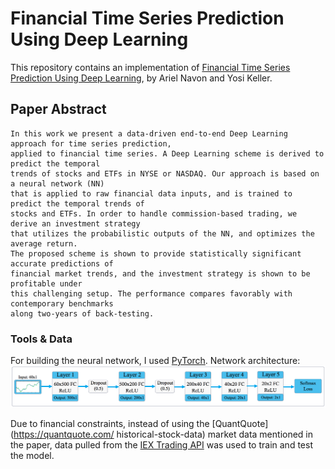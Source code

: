 # Financial Time Series Prediction Using Deep Learning

This repository contains an implementation of [Financial Time Series Prediction Using Deep Learning](https://arxiv.org/abs/1711.04174), by Ariel Navon and Yosi Keller.

## Paper Abstract
```
In this work we present a data-driven end-to-end Deep Learning approach for time series prediction,
applied to financial time series. A Deep Learning scheme is derived to predict the temporal
trends of stocks and ETFs in NYSE or NASDAQ. Our approach is based on a neural network (NN)
that is applied to raw financial data inputs, and is trained to predict the temporal trends of 
stocks and ETFs. In order to handle commission-based trading, we derive an investment strategy 
that utilizes the probabilistic outputs of the NN, and optimizes the average return. 
The proposed scheme is shown to provide statistically significant accurate predictions of 
financial market trends, and the investment strategy is shown to be profitable under 
this challenging setup. The performance compares favorably with contemporary benchmarks 
along two-years of back-testing.
```

### Tools & Data

For building the neural network, I used [PyTorch](pytorch.org). Network architecture:
![](arxiv-1711.04174-neural-network.png)

Due to financial constraints, instead of using the [QuantQuote](https://quantquote.com/
historical-stock-data) market data mentioned in the paper, data pulled from the [IEX Trading API](https://iextrading.com/developer/docs/) was used to train and test the model.
